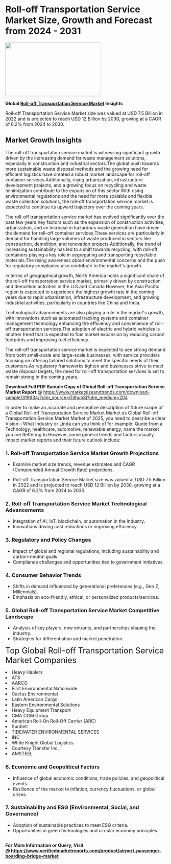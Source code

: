 <H1>Roll-off Transportation Service Market Size, Growth and Forecast from 2024 - 2031</H1><img class="aligncenter size-medium wp-image-584254" src="https://thirdeyenews.in/wp-content/uploads/2024/09/Global-Market-Research-300x168.jpeg" alt="" width="300" height="168" /><p><strong>Global&nbsp;<a href="https://www.marketsizeandtrends.com/download-sample/319634/?utm_source=Github8j?utm_medium=204">Roll-off Transportation Service Market</a> Insights</strong></p><p>Roll-off Transportation Service Market size was valued at USD 7.5 Billion in 2022 and is projected to reach USD 12 Billion by 2030, growing at a CAGR of 6.2% from 2024 to 2030.</p><p><h2>Market Growth Insights</h2> <p>The roll-off transportation service market is witnessing significant growth driven by the increasing demand for waste management solutions, especially in construction and industrial sectors.The global push towards more sustainable waste disposal methods and the growing need for efficient logistics have created a robust market landscape for roll-off container services.Additionally, rising urbanization, infrastructure development projects, and a growing focus on recycling and waste minimization contribute to the expansion of this sector.With rising environmental regulations and the need for more scalable and flexible waste collection solutions, the roll-off transportation service market is expected to continue its upward trajectory over the coming years.</p> <p>The roll-off transportation service market has evolved significantly over the past few years.Key factors such as the expansion of construction activities, urbanization, and an increase in hazardous waste generation have driven the demand for roll-off container services.These services are particularly in demand for handling large volumes of waste produced in sectors like construction, demolition, and renovation projects.Additionally, the trend of increasing sustainability has led to a shift towards recycling, with roll-off containers playing a key role in segregating and transporting recyclable materials.The rising awareness about environmental concerns and the push for regulatory compliance also contribute to the market's growth.</p> <p>In terms of geographical growth, North America holds a significant share of the roll-off transportation service market, primarily driven by construction and demolition activities in the U.S.and Canada.However, the Asia Pacific region is expected to experience the highest growth rate in the coming years due to rapid urbanization, infrastructure development, and growing industrial activities, particularly in countries like China and India.</p> <p>Technological advancements are also playing a role in the market's growth, with innovations such as automated tracking systems and container management technology enhancing the efficiency and convenience of roll-off transportation services.The adoption of electric and hybrid vehicles is another trend that is expected to fuel market expansion by reducing carbon footprints and improving fuel efficiency.</p> <p>The roll-off transportation service market is expected to see strong demand from both small-scale and large-scale businesses, with service providers focusing on offering tailored solutions to meet the specific needs of their customers.As regulatory frameworks tighten and businesses strive to meet waste disposal targets, the need for roll-off transportation services is set to remain strong in the coming years.</p> <p><span class=""><strong>Download Full PDF Sample Copy of Global Roll-off Transportation Service Market Report</strong> @ <a href="https://www.marketsizeandtrends.com/download-sample/319634/?utm_source=Github8j?utm_medium=204" target="_blank">https://www.marketsizeandtrends.com/download-sample/319634/?utm_source=Github8j?utm_medium=204</a></span></p><p>In order to make an accurate and perceptive description of future scope of a Global&nbsp;Roll-off Transportation Service Market Market as Global&nbsp;Roll-off Transportation Service Market Market of 2025, you need to describe a clear Vision &ndash; What Industry or Linda can you think of for example: Quote from a Technology, healthcare, automotive, renewable energy, name the market you are Reffering to.However, some general trends and factors usually impact market reports and their future outlook include:</p><h3>1.&nbsp;<strong>Roll-off Transportation Service Market Growth Projections</strong></h3><ul><li>Examine market size trends, revenue estimates and CAGR (Compounded Annual Growth Rate) projections.</li><li><p>Roll-off Transportation Service Market size was valued at USD 7.5 Billion in 2022 and is projected to reach USD 12 Billion by 2030, growing at a CAGR of 6.2% from 2024 to 2030.</p></li></ul><h3>2.&nbsp;<strong>Roll-off Transportation Service Market Technological Advancements</strong></h3><ul><li>Integration of AI, IoT, blockchain, or automation in the industry.</li><li>Innovations driving cost reductions or improving efficiency.</li></ul><h3>3.&nbsp;<strong>Regulatory and Policy Changes</strong></h3><ul><li>Impact of global and regional regulations, including sustainability and carbon-neutral goals.</li><li>Compliance challenges and opportunities tied to government initiatives.</li></ul><h3>4.&nbsp;<strong>Consumer Behavior Trends</strong></h3><ul><li>Shifts in demand influenced by generational preferences (e.g., Gen Z, Millennials).</li><li>Emphasis on eco-friendly, ethical, or personalized products/services.</li></ul><h3>5.&nbsp;<strong>Global Roll-off Transportation Service Market Competitive Landscape</strong></h3><ul><li>Analysis of key players, new entrants, and partnerships shaping the industry.</li><li>Strategies for differentiation and market penetration.</li></ul><p data-pm-slice="1 1 []"><span style="color: inherit; font-family: inherit; font-size: 25px;">Top Global Roll-off Transportation Service Market Companies</span></p><div class="" data-test-id=""><p><li>Heavy Haulers</li><li> ATS</li><li> AARCO</li><li> First Environmental Nationwide</li><li> Cactus Environmental</li><li> Latin American Cargo</li><li> Eastern Environmental Solutions</li><li> Heavy Equipment Transport</li><li> CMA CGM Group</li><li> American Roll-On Roll-Off Carrier (ARC)</li><li> Sunbelt</li><li> TIDEWATER ENVIRONMENTAL SERVICES</li><li> INC</li><li> White Knight Global Logistics</li><li> Courtesy Transfer Inc.</li><li> AMSTEEL</li></p></div><h3>6.&nbsp;<strong>Economic and Geopolitical Factors</strong></h3><ul><li>Influence of global economic conditions, trade policies, and geopolitical events.</li><li>Resilience of the market to inflation, currency fluctuations, or global crises.</li></ul><h3>7.&nbsp;<strong>Sustainability and ESG (Environmental, Social, and Governance)</strong></h3><ul><li>Adoption of sustainable practices to meet ESG criteria.</li><li>Opportunities in green technologies and circular economy principles.</li></ul><h2><strong style="font-size: 14px;">For More Information or Query, Visit @&nbsp;</strong><a style="background-color: #ffffff; font-size: 14px;" href="https://www.marketsizeandtrends.com/report/roll-off-transportation-service-market/" target="_blank">https://www.verifiedmarketreports.com/product/airport-passenger-boarding-bridge-market</a></h2>